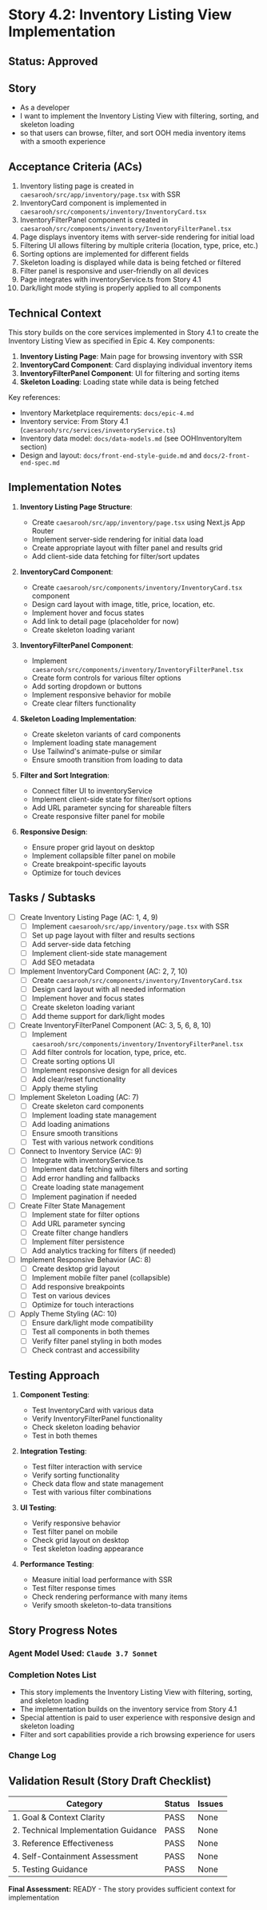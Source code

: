 # Story 4.2: Inventory Listing View Implementation

## Status: Approved

## Story

- As a developer
- I want to implement the Inventory Listing View with filtering, sorting, and skeleton loading
- so that users can browse, filter, and sort OOH media inventory items with a smooth experience

## Acceptance Criteria (ACs)

1. Inventory listing page is created in `caesarooh/src/app/inventory/page.tsx` with SSR
2. InventoryCard component is implemented in `caesarooh/src/components/inventory/InventoryCard.tsx`
3. InventoryFilterPanel component is created in `caesarooh/src/components/inventory/InventoryFilterPanel.tsx`
4. Page displays inventory items with server-side rendering for initial load
5. Filtering UI allows filtering by multiple criteria (location, type, price, etc.)
6. Sorting options are implemented for different fields
7. Skeleton loading is displayed while data is being fetched or filtered
8. Filter panel is responsive and user-friendly on all devices
9. Page integrates with inventoryService.ts from Story 4.1
10. Dark/light mode styling is properly applied to all components

## Technical Context

This story builds on the core services implemented in Story 4.1 to create the Inventory Listing View as specified in Epic 4. Key components:

1. **Inventory Listing Page**: Main page for browsing inventory with SSR
2. **InventoryCard Component**: Card displaying individual inventory items
3. **InventoryFilterPanel Component**: UI for filtering and sorting items
4. **Skeleton Loading**: Loading state while data is being fetched

Key references:
- Inventory Marketplace requirements: `docs/epic-4.md`
- Inventory service: From Story 4.1 (`caesarooh/src/services/inventoryService.ts`)
- Inventory data model: `docs/data-models.md` (see OOHInventoryItem section)
- Design and layout: `docs/front-end-style-guide.md` and `docs/2-front-end-spec.md`

## Implementation Notes

1. **Inventory Listing Page Structure**:
   - Create `caesarooh/src/app/inventory/page.tsx` using Next.js App Router
   - Implement server-side rendering for initial data load
   - Create appropriate layout with filter panel and results grid
   - Add client-side data fetching for filter/sort updates

2. **InventoryCard Component**:
   - Create `caesarooh/src/components/inventory/InventoryCard.tsx` component
   - Design card layout with image, title, price, location, etc.
   - Implement hover and focus states
   - Add link to detail page (placeholder for now)
   - Create skeleton loading variant

3. **InventoryFilterPanel Component**:
   - Implement `caesarooh/src/components/inventory/InventoryFilterPanel.tsx`
   - Create form controls for various filter options
   - Add sorting dropdown or buttons
   - Implement responsive behavior for mobile
   - Create clear filters functionality

4. **Skeleton Loading Implementation**:
   - Create skeleton variants of card components
   - Implement loading state management
   - Use Tailwind's animate-pulse or similar
   - Ensure smooth transition from loading to data

5. **Filter and Sort Integration**:
   - Connect filter UI to inventoryService
   - Implement client-side state for filter/sort options
   - Add URL parameter syncing for shareable filters
   - Create responsive filter panel for mobile

6. **Responsive Design**:
   - Ensure proper grid layout on desktop
   - Implement collapsible filter panel on mobile
   - Create breakpoint-specific layouts
   - Optimize for touch devices

## Tasks / Subtasks

- [ ] Create Inventory Listing Page (AC: 1, 4, 9)
  - [ ] Implement `caesarooh/src/app/inventory/page.tsx` with SSR
  - [ ] Set up page layout with filter and results sections
  - [ ] Add server-side data fetching
  - [ ] Implement client-side state management
  - [ ] Add SEO metadata

- [ ] Implement InventoryCard Component (AC: 2, 7, 10)
  - [ ] Create `caesarooh/src/components/inventory/InventoryCard.tsx`
  - [ ] Design card layout with all needed information
  - [ ] Implement hover and focus states
  - [ ] Create skeleton loading variant
  - [ ] Add theme support for dark/light modes

- [ ] Create InventoryFilterPanel Component (AC: 3, 5, 6, 8, 10)
  - [ ] Implement `caesarooh/src/components/inventory/InventoryFilterPanel.tsx`
  - [ ] Add filter controls for location, type, price, etc.
  - [ ] Create sorting options UI
  - [ ] Implement responsive design for all devices
  - [ ] Add clear/reset functionality
  - [ ] Apply theme styling

- [ ] Implement Skeleton Loading (AC: 7)
  - [ ] Create skeleton card components
  - [ ] Implement loading state management
  - [ ] Add loading animations
  - [ ] Ensure smooth transitions
  - [ ] Test with various network conditions

- [ ] Connect to Inventory Service (AC: 9)
  - [ ] Integrate with inventoryService.ts
  - [ ] Implement data fetching with filters and sorting
  - [ ] Add error handling and fallbacks
  - [ ] Create loading state management
  - [ ] Implement pagination if needed

- [ ] Create Filter State Management
  - [ ] Implement state for filter options
  - [ ] Add URL parameter syncing
  - [ ] Create filter change handlers
  - [ ] Implement filter persistence
  - [ ] Add analytics tracking for filters (if needed)

- [ ] Implement Responsive Behavior (AC: 8)
  - [ ] Create desktop grid layout
  - [ ] Implement mobile filter panel (collapsible)
  - [ ] Add responsive breakpoints
  - [ ] Test on various devices
  - [ ] Optimize for touch interactions

- [ ] Apply Theme Styling (AC: 10)
  - [ ] Ensure dark/light mode compatibility
  - [ ] Test all components in both themes
  - [ ] Verify filter panel styling in both modes
  - [ ] Check contrast and accessibility

## Testing Approach

1. **Component Testing**:
   - Test InventoryCard with various data
   - Verify InventoryFilterPanel functionality
   - Check skeleton loading behavior
   - Test in both themes

2. **Integration Testing**:
   - Test filter interaction with service
   - Verify sorting functionality
   - Check data flow and state management
   - Test with various filter combinations

3. **UI Testing**:
   - Verify responsive behavior
   - Test filter panel on mobile
   - Check grid layout on desktop
   - Test skeleton loading appearance

4. **Performance Testing**:
   - Measure initial load performance with SSR
   - Test filter response times
   - Check rendering performance with many items
   - Verify smooth skeleton-to-data transitions

## Story Progress Notes

### Agent Model Used: `Claude 3.7 Sonnet`

### Completion Notes List

- This story implements the Inventory Listing View with filtering, sorting, and skeleton loading
- The implementation builds on the inventory service from Story 4.1
- Special attention is paid to user experience with responsive design and skeleton loading
- Filter and sort capabilities provide a rich browsing experience for users

### Change Log

## Validation Result (Story Draft Checklist)

| Category                             | Status | Issues |
| ------------------------------------ | ------ | ------ |
| 1. Goal & Context Clarity            | PASS   | None   |
| 2. Technical Implementation Guidance | PASS   | None   |
| 3. Reference Effectiveness           | PASS   | None   |
| 4. Self-Containment Assessment       | PASS   | None   |
| 5. Testing Guidance                  | PASS   | None   |

**Final Assessment:** READY - The story provides sufficient context for implementation 